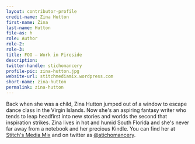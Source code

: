 ```yaml
---
layout: contributor-profile
credit-name: Zina Hutton
first-name: Zina
last-name: Hutton
file-as: h
role: Author
role-2:
role-3:
title: FOO — Work in Fireside
description: 
twitter-handle: stichomancery
profile-pic: zina-hutton.jpg
website-url: stitchmediamix.wordpress.com
short-name: zina-hutton
permalink: zina-hutton
---
```

Back when she was a child, Zina Hutton jumped out of a window to escape dance class in the Virgin Islands. Now she's an aspiring fantasy writer who tends to leap headfirst into new stories and worlds the second that inspiration strikes. Zina lives in hot and humid South Florida and she's never far away from a notebook and her precious Kindle.  You can find her at [Stitch's Media Mix](https://stitchmediamix.wordpress.com/) and on twitter as [@stichomancery](https://twitter.com/stichomancery).
